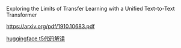 

Exploring the Limits of Transfer Learning with a Unified Text-to-Text Transformer

https://arxiv.org/pdf/1910.10683.pdf





[huggingface t5代码解读](https://zhuanlan.zhihu.com/p/647802200)